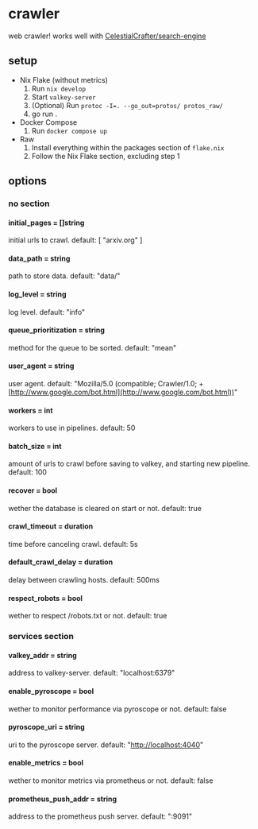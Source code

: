 # crawler

web crawler!
works well with [CelestialCrafter/search-engine](https://github.com/CelestialCrafter/search-engine)

## setup

- Nix Flake (without metrics)
  1. Run `nix develop`
  2. Start `valkey-server`
  3. (Optional) Run `protoc -I=. --go_out=protos/ protos_raw/`
  4. go run .
- Docker Compose
  1. Run `docker compose up`
- Raw
  1. Install everything within the packages section of `flake.nix`
  2. Follow the Nix Flake section, excluding step 1

## options

### no section

#### initial_pages = []string

initial urls to crawl. default: [ "arxiv.org" ]

#### data_path = string

path to store data. default: "data/"

#### log_level = string

log level. default: "info"

#### queue_prioritization = string

method for the queue to be sorted. default: "mean"

#### user_agent = string

user agent. default: "Mozilla/5.0 (compatible; Crawler/1.0; +[http://www.google.com/bot.html](http://www.google.com/bot.html))"

#### workers = int

workers to use in pipelines. default: 50

#### batch_size = int

amount of urls to crawl before saving to valkey,
and starting new pipeline. default: 100

#### recover = bool

wether the database is cleared on start or not. default: true

#### crawl_timeout = duration

time before canceling crawl. default: 5s

#### default_crawl_delay = duration

delay between crawling hosts. default: 500ms

#### respect_robots = bool

wether to respect /robots.txt or not. default: true

### services section

#### valkey_addr = string

address to valkey-server. default: "localhost:6379"

#### enable_pyroscope = bool

wether to monitor performance via pyroscope or not. default: false

#### pyroscope_uri = string

uri to the pyroscope server. default: "[http://localhost:4040](http://localhost:4040)"

#### enable_metrics = bool

wether to monitor metrics via prometheus or not. default: false

#### prometheus_push_addr = string

address to the prometheus push server. default: ":9091"
